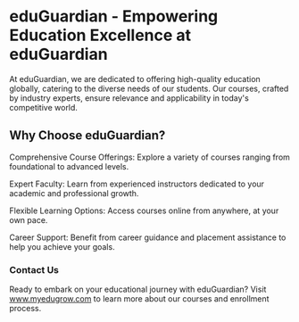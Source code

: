 <!-- # web

A new Flutter project.

## Getting Started

This project is a starting point for a Flutter application.

A few resources to get you started if this is your first Flutter project:

- [Lab: Write your first Flutter app](https://docs.flutter.dev/get-started/codelab)
- [Cookbook: Useful Flutter samples](https://docs.flutter.dev/cookbook)

For help getting started with Flutter development, view the
[online documentation](https://docs.flutter.dev/), which offers tutorials,
samples, guidance on mobile development, and a full API reference. -->

# eduGuardian - Empowering Education Excellence at eduGuardian
At eduGuardian, we are dedicated to offering high-quality education globally, catering to the diverse needs of our students. Our courses, crafted by industry experts, ensure relevance and applicability in today's competitive world.

## Why Choose eduGuardian?
Comprehensive Course Offerings: Explore a variety of courses ranging from foundational to advanced levels.

Expert Faculty: Learn from experienced instructors dedicated to your academic and professional growth.

Flexible Learning Options: Access courses online from anywhere, at your own pace.

Career Support: Benefit from career guidance and placement assistance to help you achieve your goals.

### Contact Us
Ready to embark on your educational journey with eduGuardian? Visit www.myedugrow.com to learn more about our courses and enrollment process.
